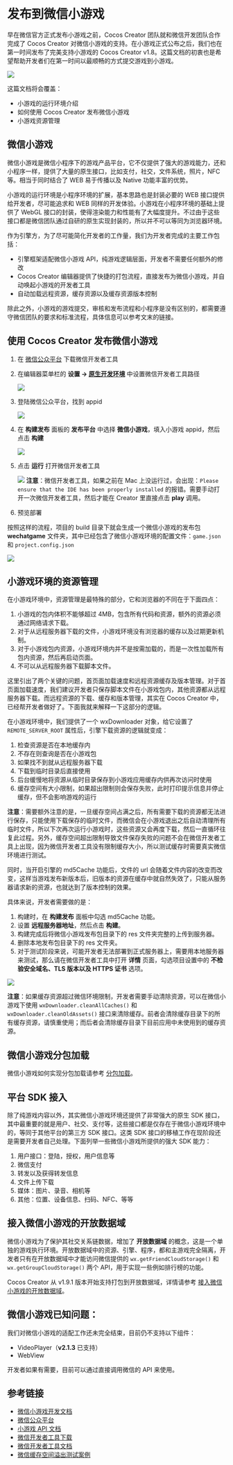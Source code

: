 # 发布到微信小游戏

早在微信官方正式发布小游戏之前，Cocos Creator 团队就和微信开发团队合作完成了 Cocos Creator 对微信小游戏的支持。在小游戏正式公布之后，我们也在第一时间发布了完美支持小游戏的 Cocos Creator v1.8。这篇文档的初衷也是希望帮助开发者们在第一时间以最顺畅的方式提交游戏到小游戏。

![](./publish-wechatgame/preview.jpeg)

这篇文档将会覆盖：

- 小游戏的运行环境介绍
- 如何使用 Cocos Creator 发布微信小游戏
- 小游戏资源管理

## 微信小游戏

微信小游戏是微信小程序下的游戏产品平台，它不仅提供了强大的游戏能力，还和小程序一样，提供了大量的原生接口，比如支付，社交，文件系统，照片，NFC 等。相当于同时结合了 WEB 易于传播以及 Native 功能丰富的优势。

小游戏的运行环境是小程序环境的扩展，基本思路也是封装必要的 WEB 接口提供给开发者，尽可能追求和 WEB 同样的开发体验。小游戏在小程序环境的基础上提供了 WebGL 接口的封装，使得渲染能力和性能有了大幅度提升。不过由于这些接口都是微信团队通过自研的原生实现封装的，所以并不可以等同为浏览器环境。

作为引擎方，为了尽可能简化开发者的工作量，我们为开发者完成的主要工作包括：

- 引擎框架适配微信小游戏 API，纯游戏逻辑层面，开发者不需要任何额外的修改
- Cocos Creator 编辑器提供了快捷的打包流程，直接发布为微信小游戏，并自动唤起小游戏的开发者工具
- 自动加载远程资源，缓存资源以及缓存资源版本控制

除此之外，小游戏的游戏提交，审核和发布流程和小程序是没有区别的，都需要遵守微信团队的要求和标准流程，具体信息可以参考文末的链接。

## 使用 Cocos Creator 发布微信小游戏

1. 在 [微信公众平台](https://mp.weixin.qq.com/debug/wxagame/dev/devtools/download.html) 下载微信开发者工具
2. 在编辑器菜单栏的 **设置 -> [原生开发环境](../getting-started/basics/editor-panels/preferences.md#%E5%8E%9F%E7%94%9F%E5%BC%80%E5%8F%91%E7%8E%AF%E5%A2%83)** 中设置微信开发者工具路径

    ![](./publish-wechatgame/preference.JPG)
3. 登陆微信公众平台，找到 appid

    ![](./publish-wechatgame/appid.jpeg)
4. 在 **构建发布** 面板的 **发布平台** 中选择 **微信小游戏**，填入小游戏 appid，然后点击 **构建**

    ![](./publish-wechatgame/build.jpeg)
5. 点击 **运行** 打开微信开发者工具

    ![](./publish-wechatgame/tool.jpeg)
**注意**：微信开发者工具，如果之前在 Mac 上没运行过，会出现：`Please ensure that the IDE has been properly installed` 的报错。需要手动打开一次微信开发者工具，然后才能在 Creator 里直接点击 **play** 调用。
6. 预览部署

按照这样的流程，项目的 build 目录下就会生成一个微信小游戏的发布包 **wechatgame** 文件夹，其中已经包含了微信小游戏环境的配置文件：`game.json` 和 `project.config.json`

![](./publish-wechatgame/package.jpeg)

## 小游戏环境的资源管理

在小游戏环境中，资源管理是最特殊的部分，它和浏览器的不同在于下面四点：

1. 小游戏的包内体积不能够超过 4MB，包含所有代码和资源，额外的资源必须通过网络请求下载。
2. 对于从远程服务器下载的文件，小游戏环境没有浏览器的缓存以及过期更新机制。
3. 对于小游戏包内资源，小游戏环境内并不是按需加载的，而是一次性加载所有包内资源，然后再启动页面。
4. 不可以从远程服务器下载脚本文件。

这里引出了两个关键的问题，首页面加载速度和远程资源缓存及版本管理。对于首页面加载速度，我们建议开发者只保存脚本文件在小游戏包内，其他资源都从远程服务器下载。而远程资源的下载、缓存和版本管理，其实在 Cocos Creator 中，已经帮开发者做好了。下面我就来解释一下这部分的逻辑。

在小游戏环境中，我们提供了一个 wxDownloader 对象，给它设置了 `REMOTE_SERVER_ROOT` 属性后，引擎下载资源的逻辑就变成：

1. 检查资源是否在本地缓存内
2. 不存在则查询是否在小游戏包
3. 如果找不到就从远程服务器下载
4. 下载到临时目录后直接使用
5. 后台缓慢地将资源从临时目录保存到小游戏应用缓存内供再次访问时使用
6. 缓存空间有大小限制，如果超出限制则会保存失败，此时打印提示信息并停止缓存，但不会影响游戏的运行

**注意**：需要额外注意的是，一旦缓存空间占满之后，所有需要下载的资源都无法进行保存，只能使用下载保存的临时文件，而微信会在小游戏退出之后自动清理所有临时文件，所以下次再次运行小游戏时，这些资源又会再度下载，然后一直循环往复此过程。另外，缓存空间超出限制导致文件保存失败的问题不会在微信开发者工具上出现，因为微信开发者工具没有限制缓存大小，所以测试缓存时需要真实微信环境进行测试。

同时，当开启引擎的 md5Cache 功能后，文件的 url 会随着文件内容的改变而改变，这样当游戏发布新版本后，旧版本的资源在缓存中就自然失效了，只能从服务器请求新的资源，也就达到了版本控制的效果。

具体来说，开发者需要做的是：

1. 构建时，在 **构建发布** 面板中勾选 md5Cache 功能。
2. 设置 **远程服务器地址**，然后点击 **构建**。
3. 构建完成后将微信小游戏发布包目录下的 res 文件夹完整的上传到服务器。
4. 删除本地发布包目录下的 res 文件夹。
5. 对于测试阶段来说，可能开发者无法部署到正式服务器上，需要用本地服务器来测试，那么请在微信开发者工具中打开 **详情** 页面，勾选项目设置中的 **不检验安全域名、TLS 版本以及 HTTPS 证书** 选项。

![](./publish-wechatgame/detail.jpeg)

**注意**：如果缓存资源超过微信环境限制，开发者需要手动清除资源，可以在微信小游戏下使用 `wxDownloader.cleanAllCaches()` 和 `wxDownloader.cleanOldAssets()` 接口来清除缓存。前者会清除缓存目录下的所有缓存资源，请慎重使用；而后者会清除缓存目录下目前应用中未使用到的缓存资源。

## 微信小游戏分包加载

微信小游戏如何实现分包加载请参考 [分包加载](../scripting/subpackage.md)。

## 平台 SDK 接入

除了纯游戏内容以外，其实微信小游戏环境还提供了非常强大的原生 SDK 接口，其中最重要的就是用户、社交、支付等，这些接口都是仅存在于微信小游戏环境中的，等同于其他平台的第三方 SDK 接口。这类 SDK 接口的移植工作在现阶段还是需要开发者自己处理。下面列举一些微信小游戏所提供的强大 SDK 能力：

1. 用户接口：登陆，授权，用户信息等
2. 微信支付
3. 转发以及获得转发信息
4. 文件上传下载
5. 媒体：图片、录音、相机等
6. 其他：位置、设备信息、扫码、NFC、等等

## 接入微信小游戏的开放数据域

微信小游戏为了保护其社交关系链数据，增加了 **开放数据域** 的概念，这是一个单独的游戏执行环境。开放数据域中的资源、引擎、程序，都和主游戏完全隔离，开发者只有在开放数据域中才能访问微信提供的 `wx.getFriendCloudStorage()` 和 `wx.getGroupCloudStorage()` 两个 API，用于实现一些例如排行榜的功能。

Cocos Creator 从 v1.9.1 版本开始支持打包到开放数据域，详情请参考 [接入微信小游戏的开放数据域](../publish/publish-wechatgame-sub-domain.md)。

## 微信小游戏已知问题：

我们对微信小游戏的适配工作还未完全结束，目前仍不支持以下组件：

- VideoPlayer（**v2.1.3** 已支持）
- WebView

开发者如果有需要，目前可以通过直接调用微信的 API 来使用。

## 参考链接

- [微信小游戏开发文档](https://mp.weixin.qq.com/debug/wxagame/dev/index.html)
- [微信公众平台](https://mp.weixin.qq.com/)
- [小游戏 API 文档](https://developers.weixin.qq.com/minigame/dev/document/render/canvas/wx.createCanvas.html)
- [微信开发者工具下载](https://mp.weixin.qq.com/debug/wxagame/dev/devtools/download.html)
- [微信开发者工具文档](https://developers.weixin.qq.com/minigame/dev/devtools/devtools.html)
- [微信缓存空间溢出测试案例](https://github.com/cocos-creator/WeChatMiniGameTest)
